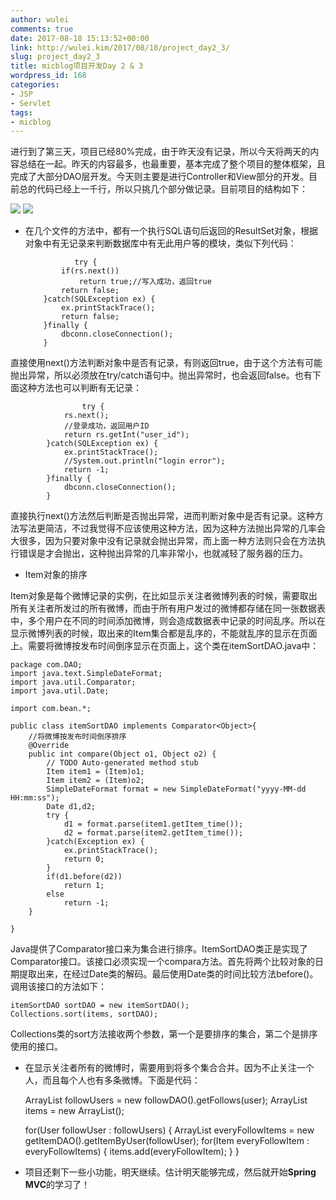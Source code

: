 ```yaml
---
author: wulei
comments: true
date: 2017-08-18 15:13:52+00:00
link: http://wulei.kim/2017/08/18/project_day2_3/
slug: project_day2_3
title: micblog项目开发Day 2 & 3
wordpress_id: 168
categories:
- JSP
- Servlet
tags:
- micblog
---
```


进行到了第三天，项目已经80%完成，由于昨天没有记录，所以今天将两天的内容总结在一起。昨天的内容最多，也最重要，基本完成了整个项目的整体框架，且完成了大部分DAO层开发。今天则主要是进行Controller和View部分的开发。目前总的代码已经上一千行，所以只挑几个部分做记录。目前项目的结构如下：

![](http://wulei.kim/wp-content/uploads/2017/08/project_struct1.png) ![](http://wulei.kim/wp-content/uploads/2017/08/project_struct2.png)





























 	
  * 在几个文件的方法中，都有一个执行SQL语句后返回的ResultSet对象，根据对象中有无记录来判断数据库中有无此用户等的模块，类似下列代码：



    
                   try {
    			if(rs.next())
    				return true;//写入成功，返回true
    			return false;
    		}catch(SQLException ex) {
    			ex.printStackTrace();
    			return false;
    		}finally {
    			dbconn.closeConnection();
    		}


直接使用next()方法判断对象中是否有记录，有则返回true，由于这个方法有可能抛出异常，所以必须放在try/catch语句中。抛出异常时，也会返回false。也有下面这种方法也可以判断有无记录：

    
                    try {
    			rs.next();
    			//登录成功，返回用户ID
    			return rs.getInt("user_id");
    		}catch(SQLException ex) {
    			ex.printStackTrace();
    			//System.out.println("login error");
    			return -1;
    		}finally {
    			dbconn.closeConnection();
    		}


直接执行next()方法然后判断是否抛出异常，进而判断对象中是否有记录。这种方法写法更简洁，不过我觉得不应该使用这种方法，因为这种方法抛出异常的几率会大很多，因为只要对象中没有记录就会抛出异常，而上面一种方法则只会在方法执行错误是才会抛出，这种抛出异常的几率非常小，也就减轻了服务器的压力。



 	
  * Item对象的排序


Item对象是每个微博记录的实例，在比如显示关注者微博列表的时候，需要取出所有关注者所发过的所有微博，而由于所有用户发过的微博都存储在同一张数据表中，多个用户在不同的时间添加微博，则会造成数据表中记录的时间乱序。所以在显示微博列表的时候，取出来的Item集合都是乱序的，不能就乱序的显示在页面上。需要将微博按发布时间倒序显示在页面上，这个类在itemSortDAO.java中：

    
    package com.DAO;
    import java.text.SimpleDateFormat;
    import java.util.Comparator;
    import java.util.Date;
    
    import com.bean.*;
    
    public class itemSortDAO implements Comparator<Object>{
    	//将微博按发布时间倒序排序
    	@Override
    	public int compare(Object o1, Object o2) {
    		// TODO Auto-generated method stub
    		Item item1 = (Item)o1;
    		Item item2 = (Item)o2;
    		SimpleDateFormat format = new SimpleDateFormat("yyyy-MM-dd HH:mm:ss");
    		Date d1,d2;
    		try {
    			d1 = format.parse(item1.getItem_time());
    			d2 = format.parse(item2.getItem_time());
    		}catch(Exception ex) {
    			ex.printStackTrace();
    			return 0;
    		}
    		if(d1.before(d2))
    			return 1;
    		else
    			return -1;
    	}
    
    }


Java提供了Comparator接口来为集合进行排序。ItemSortDAO类正是实现了Comparator接口。该接口必须实现一个compara方法。首先将两个比较对象的日期提取出来，在经过Date类的解码。最后使用Date类的时间比较方法before()。调用该接口的方法如下：

    
    itemSortDAO sortDAO = new itemSortDAO();
    Collections.sort(items, sortDAO);


Collections类的sort方法接收两个参数，第一个是要排序的集合，第二个是排序使用的接口。



 	
  * 在显示关注者所有的微博时，需要用到将多个集合合并。因为不止关注一个人，而且每个人也有多条微博。下面是代码：



    
    ArrayList<User> followUsers = new followDAO().getFollows(user);
    ArrayList<Item> items = new ArrayList<Item>();
    
    for(User followUser : followUsers) {
    	ArrayList<Item> everyFollowItems = new getItemDAO().getItemByUser(followUser);
    	for(Item everyFollowItem : everyFollowItems) {
    		items.add(everyFollowItem);
    	}
    }





 	
  * 项目还剩下一些小功能，明天继续。估计明天能够完成，然后就开始**Spring MVC**的学习了！


